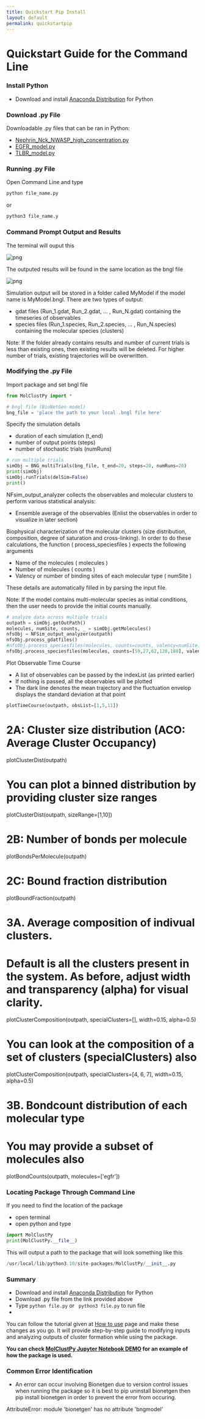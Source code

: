 ```yaml
---
title: Quickstart Pip Install
layout: default
permalink: quickstartpip
---
```


# Quickstart Guide for the Command Line
 
### Install Python
- Download and install [Anaconda Distribution](https://www.anaconda.com/products/distribution) for Python

### Download .py File

Downloadable .py files that can be ran in Python: 
- [Nephrin_Nck_NWASP_high_concentration.py](../assets/test_datasets/Nephrin_Nck_NWASP_high_concentration.py)
- [EGFR_model.py](../assets/test_datasets/EGFR_model.py)
- [TLBR_model.py](../assets/test_datasets/TLBR_model.py) 

### Running .py File

Open Command Line and type

```python
python file_name.py
```
or

```python
python3 file_name.y
```

### Command Prompt Output and Results

The terminal will ouput this 

![png]()

The outputed results will be found in the same location as the bngl file

![png]()

Simulation output will be stored in a folder called MyModel if the model name is MyModel.bngl. There are two types of output:
- gdat files (Run_1.gdat, Run_2.gdat, ... , Run_N.gdat) containing the timeseries of observables
- species files (Run_1.species, Run_2.species, ... , Run_N.species) containing the molecular species (clusters)

Note: If the folder already contains results and number of current trials is less than existing ones, then existing results will be deleted. For higher number of trials, existing trajectories will be overwritten.

### Modifying the .py File

Import package and set bngl file

```python
from MolClustPy import *

# bngl file (BioNetGen model) 
bng_file = 'place the path to your local .bngl file here'
```

Specify the simulation details
- duration of each simulation (t_end)
- number of output points (steps)
- number of stochastic trials (numRuns) 

```python
# run multiple trials
simObj = BNG_multiTrials(bng_file, t_end=20, steps=20, numRuns=20)
print(simObj)
simObj.runTrials(delSim=False)
print()
```

NFsim_output_analyzer collects the observables and molecular clusters to perform various statistical analysis:
- Ensemble average of the observables (Enlist the observables in order to visualize in later section)

Biophysical characterization of the molecular clusters (size distribution, composition, degree of saturation and cross-linking). In order to do these calculations, the function ( process_speciesfiles ) expects the following arguments
-  Name of the molecules ( molecules )
-  Number of molecules ( counts )
-  Valency or number of binding sites of each molecular type ( numSite )

These details are automatically filled in by parsing the input file.

Note: If the model contains multi-molecular species as initial conditions, then the user needs to provide the initial counts manually.

```python
# analyze data across multiple trials
outpath = simObj.getOutPath()
molecules, numSite, counts, _ = simObj.getMolecules()
nfsObj = NFSim_output_analyzer(outpath)
nfsObj.process_gdatfiles()
#nfsObj.process_speciesfiles(molecules, counts=counts, valency=numSite) # will give an error
nfsObj.process_speciesfiles(molecules, counts=[59,27,62,120,180], valency=numSite)
```
Plot Observable Time Course

- A list of observables can be passed by the indexList (as printed earlier)
- If nothing is passed, all the observables will be plotted
- The dark line denotes the mean trajectory and the fluctuation envelop displays the standard deviation at that point

```python
plotTimeCourse(outpath, obsList=[1,5,11])
```

# 2A: Cluster size distribution (ACO: Average Cluster Occupancy)
plotClusterDist(outpath)
# You can plot a binned distribution by providing cluster size ranges
plotClusterDist(outpath, sizeRange=[1,10])

# 2B: Number of bonds per molecule
plotBondsPerMolecule(outpath)
# 2C: Bound fraction distribution
plotBoundFraction(outpath)

# 3A. Average composition of indivual clusters. 
# Default is all the clusters present in the system. As before, adjust width and transparency (alpha) for visual clarity.
plotClusterComposition(outpath, specialClusters=[], width=0.15, alpha=0.5)

# You can look at the composition of a set of clusters (specialClusters) also
plotClusterComposition(outpath, specialClusters=[4, 6, 7], width=0.15, alpha=0.5)

# 3B. Bondcount distribution of each molecular type 
# You may provide a subset of molecules also
plotBondCounts(outpath, molecules=['egfr'])

### Locating Package Through Command Line

If you need to find the location of the package
- open terminal
- open python and type

```python
import MolClustPy
print(MolClustPy.__file__)
```
This will output a path to the package that will look something like this

```python
/usr/local/lib/python3.10/site-packages/MolClustPy/__init__.py
```

### Summary
- Download and install [Anaconda Distribution](https://www.anaconda.com/products/distribution) for Python
- Download .py file from the link provided above
- Type ```python file.py``` or ``` python3 file.py``` to run file
- 

You can follow the tutorial given at [How to use](usage.md) page and make these changes as you go.
It will provide step-by-step guide to modifying inputs and analyzing outputs of cluster formation while using the package. 

<b> You can check [MolClustPy Jupyter Notebook DEMO](MolClustPy_Usage/MolClustPy_Usage.md) for an example of how the package is used. </b>

### Common Error Identification
- An error can occur involving Bionetgen due to version control issues when running the package so it is best to pip uninstall bionetgen then pip install bionetgen in order to prevent the error from occuring.

AttributeError: module 'bionetgen' has no attribute 'bngmodel'
